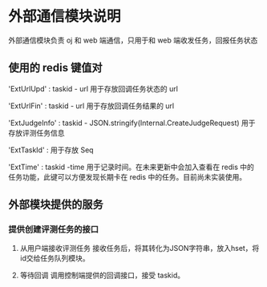 # 外部通信模块说明

外部通信模块负责 oj 和 web 端通信，只用于和 web 端收发任务，回报任务状态

## 使用的 redis 键值对

'ExtUrlUpd' : taskid - url 用于存放回调任务状态的 url

'ExtUrlFin' : taskid - url 用于存放回调任务结果的 url

'ExtJudgeInfo' : taskid - JSON.stringify(Internal.CreateJudgeRequest) 用于存放评测任务信息

'ExtTaskId' : 用于存放 Seq

'ExtTime' : taskid -time 用于记录时间。在未来更新中会加入查看在 redis 中的任务功能，此键可以方便发现长期卡在 redis 中的任务。目前尚未实装使用。

## 外部模块提供的服务

### 提供创建评测任务的接口

1. 从用户端接收评测任务
   接收任务后，将其转化为JSON字符串，放入hset，将id交给任务队列模块。

2. 等待回调
   调用控制端提供的回调接口，接受 taskid。
